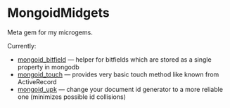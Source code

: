 # MongoidMidgets

Meta gem for my microgems.

Currently:

* [mongoid_bitfield](https://github.com/asaaki/mongoid_bitfield) — helper for bitfields which are stored as a single property in mongodb
* [mongoid_touch](https://github.com/asaaki/mongoid_touch) — provides very basic touch method like known from ActiveRecord
* [mongoid_upk](https://github.com/asaaki/mongoid_upk) — change your document id generator to a more reliable one (minimizes possible id collisions)
